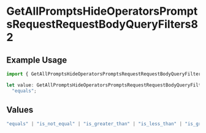 # GetAllPromptsHideOperatorsPromptsRequestRequestBodyQueryFilters82

## Example Usage

```typescript
import { GetAllPromptsHideOperatorsPromptsRequestRequestBodyQueryFilters82 } from "@orq-ai/node/models/operations";

let value: GetAllPromptsHideOperatorsPromptsRequestRequestBodyQueryFilters82 =
  "equals";
```

## Values

```typescript
"equals" | "is_not_equal" | "is_greater_than" | "is_less_than" | "is_greater_than_or_equal_to" | "is_less_than_or_equal_to" | "is_between" | "is_empty" | "is_not_empty"
```